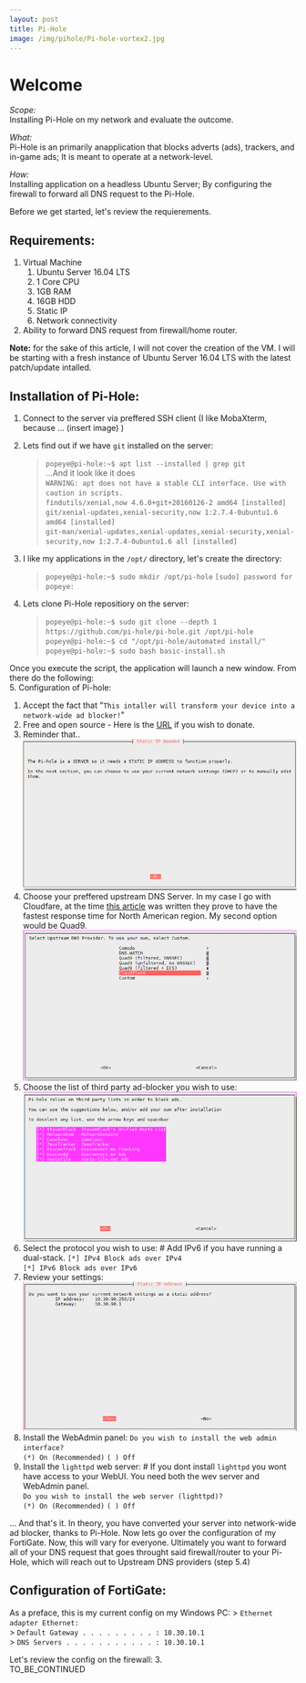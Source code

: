```yaml
---
layout: post
title: Pi-Hole
image: /img/pihole/Pi-hole-vortex2.jpg
---
```


# Welcome

*Scope:*  
Installing Pi-Hole on my network and evaluate the outcome.  

*What:*  
Pi-Hole is an primarily anapplication that blocks adverts (ads), trackers, and in-game ads; It is meant to operate at a network-level.  

*How:*  
Installing application on a headless Ubuntu Server; By configuring the firewall to forward all DNS request to the Pi-Hole.  

Before we get started, let's review the requierements.
  
## Requirements:
1. Virtual Machine
   1. Ubuntu Server 16.04 LTS
   2. 1 Core CPU
   3. 1GB RAM
   4. 16GB HDD
   5. Static IP
   6. Network connectivity
2. Ability to forward DNS request from firewall/home router.
   
**Note:** for the sake of this article, I will not cover the creation of the VM. I will be starting with a fresh instance of Ubuntu Server 16.04 LTS with the latest patch/update intalled.

## Installation of Pi-Hole:
1. Connect to the server via preffered SSH client (I like MobaXterm, because ... (insert image) )
2. Lets find out if we have `git` installed on the server:
    > `popeye@pi-hole:~$ apt list --installed | grep git`  
    > ...And it look like it does  
    > `WARNING: apt does not have a stable CLI interface. Use with caution in scripts.`  
    > `findutils/xenial,now 4.6.0+git+20160126-2 amd64 [installed]`  
    > `git/xenial-updates,xenial-security,now 1:2.7.4-0ubuntu1.6 amd64 [installed]`  
    > `git-man/xenial-updates,xenial-updates,xenial-security,xenial-security,now 1:2.7.4-0ubuntu1.6 all [installed]`  

3. I like my applications in the `/opt/` directory, let's create the directory:
    > `popeye@pi-hole:~$ sudo mkdir /opt/pi-hole`
    > `[sudo] password for popeye:`
    
4. Lets clone Pi-Hole repositiory on the server:
    > `popeye@pi-hole:~$ sudo git clone --depth 1 https://github.com/pi-hole/pi-hole.git /opt/pi-hole`  
    > `popeye@pi-hole:~$ cd "/opt/pi-hole/automated install/"`  
    > `popeye@pi-hole:~$ sudo bash basic-install.sh`  
    
Once you execute the script, the application will launch a new window. From there do the following:  
5. Configuration of Pi-hole:
   1. Accept the fact that "`This intaller will transform your device into a network-wide ad blocker!`"
   2. Free and open source - Here is the [URL](http://pi-hole.net/donate) if you wish to donate.
   3. Reminder that..
    ![StaticIPNeeded](/img/pihole/pihole_3.PNG)
   4. Choose your preffered upstream DNS Server. In my case I go with Cloudfare, at the time [this article](https://medium.com/@nykolas.z/dns-resolvers-performance-compared-cloudflare-x-google-x-quad9-x-opendns-149e803734e5) was written they prove to have the fastest response time for North American region. My second option would be Quad9.  
    ![UpstreamDNSServer](/img//pihole/pihole_4.PNG)
   5. Choose the list of third party ad-blocker you wish to use:  
    ![3rdPartyList](/img//pihole/pihole_5.PNG)
   6. Select the protocol you wish to use: # Add IPv6 if you have running a dual-stack.
     `[*] IPv4 Block ads over IPv4`  
     `[*] IPv6 Block ads over IPv6`
   7. Review your settings:
    ![StaticIPReview](/img/pihole/pihole_7.PNG)
   8. Install the WebAdmin panel:
   `Do you wish to install the web admin interface?`  
   `(*) On (Recommended)`
   `( ) Off`
   9. Install the `lighttpd` web server: # If you dont install `lighttpd` you wont have access to your WebUI. You need both the wev server and WebAdmin panel.  
   `Do you wish to install the web server (lighttpd)?`  
   `(*) On (Recommended)`
   `( ) Off`
   
... And that's it. In theory, you have converted your server into network-wide ad blocker, thanks to Pi-Hole. Now lets go over the configuration of my FortiGate.
Now, this will vary for everyone. Ultimately you want to forward all of your DNS request that goes throught said firewall/router to your Pi-Hole, which will reach out to Upstream DNS providers (step 5.4)

## Configuration of FortiGate:

As a preface, this is my current config on my Windows PC:
        > `Ethernet adapter Ethernet:`  
        > `Default Gateway . . . . . . . . . : 10.30.10.1`  
        > `DNS Servers . . . . . . . . . . . : 10.30.10.1`

Let's review the config on the firewall:
    3.   
TO_BE_CONTINUED
